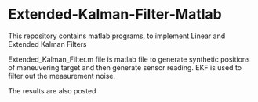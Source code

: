 # Extended-Kalman-Filter-Matlab
This repository contains matlab programs, to implement Linear and Extended Kalman Filters

Extended_Kalman_Filter.m file is matlab file to generate synthetic positions of maneuvering target and then generate sensor reading.
EKF is used to filter out the measurement noise.

The results are also posted
